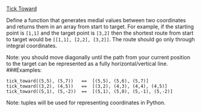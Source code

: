 [Tick Toward](https://www.codewars.com/kata/54bd06539f075cece0000feb)

Define a function that generates medial values between two coordinates and returns them in an array from start to target. For example, if the starting point is `[1,1]` and the target point is `[3,2]` then the shortest route from start to target would be `[[1,1], [2,2], [3,2]]`. The route should go only through integral coordinates.

Note: you should move diagonally until the path from your current position to the target can be represented as a fully horizontal/vertical line.
###Examples:

    tick_toward((5,5), (5,7))   ==  [(5,5), (5,6), (5,7)]
    tick_toward((3,2), (4,5))   ==  [(3,2), (4,3), (4,4), (4,5)]
    tick_toward((5,1), (5,-2))  ==  [(5,1), (5,0), (5,-1), (5,-2)]

Note: tuples will be used for representing coordinates in Python.

